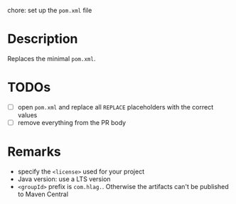 chore: set up the `pom.xml` file

# Description

Replaces the minimal `pom.xml`.

# TODOs

- [ ] open `pom.xml` and replace all `REPLACE` placeholders with the correct values
- [ ] remove everything from the PR body

# Remarks

- specify the `<license>` used for your project
- Java version: use a LTS version
- `<groupId>` prefix is `com.hlag.`. Otherwise the artifacts can't be published to Maven Central
